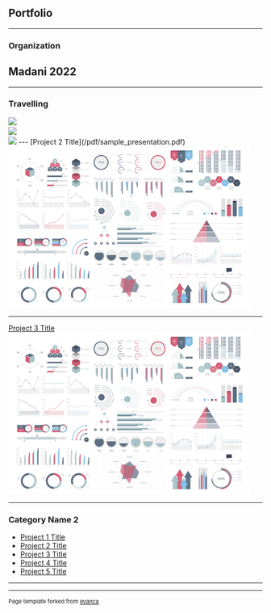 ## Portfolio

---
### Organization
Madani 2022
<br>
---
---
### Travelling 
<img src="(https://user-images.githubusercontent.com/104265063/167356076-8e0a0371-35b1-411b-a231-290bb916199d.jpeg)"/>
<br>
<img src='(https://user-images.githubusercontent.com/104265063/167357138-a8a8dfdd-2267-4ff7-85e6-00e11ea1b1e0.jpeg)'/>
<br>
<img src='(https://user-images.githubusercontent.com/104265063/167357254-f1cc07b5-dcd6-44ae-a97c-c713b76ee38f.jpeg)'/>
---
[Project 2 Title](/pdf/sample_presentation.pdf)
<img src="images/dummy_thumbnail.jpg?raw=true"/>

---
[Project 3 Title](http://example.com/)
<img src="images/dummy_thumbnail.jpg?raw=true"/>

---

### Category Name 2

- [Project 1 Title](http://example.com/)
- [Project 2 Title](http://example.com/)
- [Project 3 Title](http://example.com/)
- [Project 4 Title](http://example.com/)
- [Project 5 Title](http://example.com/)

---




---
<p style="font-size:11px">Page template forked from <a href="https://github.com/evanca/quick-portfolio">evanca</a></p>
<!-- Remove above link if you don't want to attibute -->
